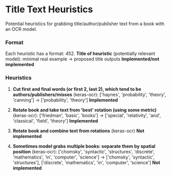 # Title Text Heuristics
Potential heuristics for grabbing title/author/publisher text from a book with an OCR model.

### Format 
Each heuristic has a format:
 452. **Title of heuristic** (potentially relevant model): minimal real example -> proposed title outputs **Implemented/not implemented**

### Heuristics

1. **Cut first and final words (or first 2, last 2), which tend to be authors/publishers/misses** (keras-ocr): ['haynes', 'probability', 'theory', 'canning'] -> ['probability', 'theory'] **Implemented**

2. **Rotate book and take text from 'best' rotation (using some metric)** (keras-ocr): ['friedman', 'basic', 'books'] -> ['special', 'relativity', 'and', 'classical', 'field', 'theory'] **Implemented**

3. **Rotate book and combine text from rotations** (keras-ocr) **Not implemented**

4. **Sometimes model grabs multiple books: separate them by spatial position** (keras-ocr): ['chomsky', 'syntactic', 'structures', 'discrete', 'mathematics', 'in', 'computer', 'science'] -> ['chomsky', 'syntactic', 'structures'], ['discrete', 'mathematics', 'in', 'computer', 'science']  **Not implemented**
